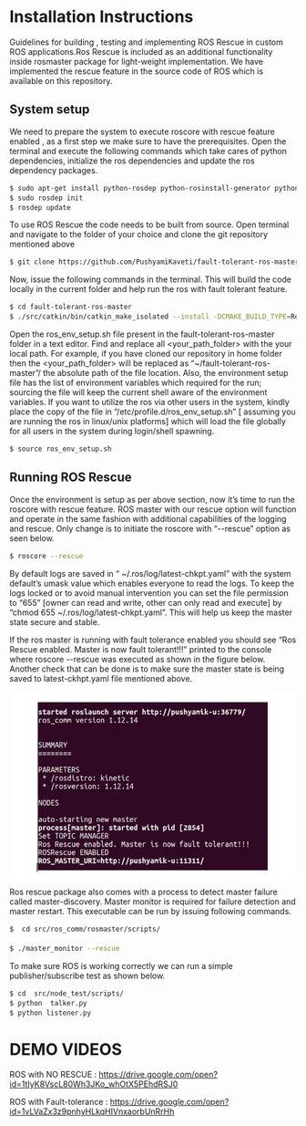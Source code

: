 # Installation Instructions

Guidelines for building , testing and implementing ROS Rescue in custom ROS applications.Ros Rescue is included as an additional functionality inside rosmaster package for light-weight implementation. We have implemented the rescue feature in the source code of ROS which is available on this repository.

## System setup

We need to prepare the system to execute  roscore with rescue feature enabled , as a first step we make sure to have the prerequisites. Open the terminal and execute the following commands which take cares of python dependencies, initialize the ros dependencies and update the ros dependency packages.

```bash
$ sudo apt-get install python-rosdep python-rosinstall-generator python-wstool python-rosinstall build-essential
$ sudo rosdep init
$ rosdep update
```

To use ROS Rescue the code needs to be built from source. Open terminal and navigate to the folder of your choice  and clone the git repository mentioned above 

```bash
$ git clone https://github.com/PushyamiKaveti/fault-tolerant-ros-master.git
```


Now,  issue the following commands in the terminal. This will build the code locally in the current folder and help run the ros with fault tolerant feature. 
```bash
$ cd fault-tolerant-ros-master
$ ./src/catkin/bin/catkin_make_isolated --install -DCMAKE_BUILD_TYPE=Release 
```


Open the ros_env_setup.sh file present in the fault-tolerant-ros-master folder in a text editor. Find and replace all <your_path_folder> with the your local path. For example, if you have cloned our repository in home folder then the <your_path_folder> will be replaced as “~/fault-tolerant-ros-master”/ the absolute path of the file location. 
Also, the environment setup file has the list of environment variables which required for the run; sourcing the file will  keep the current shell aware of the environment variables. If you want to utilize the ros via other users in the system, kindly place the copy of the file in “/etc/profile.d/ros_env_setup.sh”  [ assuming you are running the ros in linux/unix platforms] which will load the file globally for all users in the system during login/shell spawning. 

```bash
$ source ros_env_setup.sh
```
## Running ROS Rescue

Once the environment is setup as per above section, now it’s time to run the roscore with rescue feature. ROS master with our rescue option will function and operate in the same fashion with additional capabilities of the logging and rescue. Only change is to initiate the roscore with “--rescue” option as seen below.

```bash
$ roscore --rescue
```
By default logs are saved in “ ~/.ros/log/latest-chkpt.yaml” with the system default’s umask value which enables everyone to read the logs. To keep the logs locked or to avoid manual intervention you can set the file permission to “655” [owner can read and write, other can only read and execute] by “chmod 655 ~/.ros/log/latest-chkpt.yaml”. This will help us keep the master state secure and stable.


If the ros master is running with fault tolerance enabled you should see “Ros Rescue enabled. Master is now fault tolerant!!!” printed to the console where roscore --rescue was executed as shown in the figure below. Another check that can be done is to make sure the master state is being saved to latest-ckhpt.yaml file mentioned above.

<img src="imgs/output.png" alt="fault-tolerant master output" width="640" align="middle">



Ros rescue package also comes with a process to detect master failure called master-discovery.  Master monitor is required for failure detection and master restart. This executable can be run by issuing following commands. 

```bash
$  cd src/ros_comm/rosmaster/scripts/

$ ./master_monitor --rescue
```


To make sure ROS is working correctly  we can run a simple publisher/subscribe test as shown below.

```bash
$ cd  src/node_test/scripts/
$ python  talker.py
$ python listener.py
```

# DEMO VIDEOS

ROS with NO RESCUE : https://drive.google.com/open?id=1tIyK8VscL80Wh3JKo_whOtX5PEhdRSJ0

ROS with Fault-tolerance : https://drive.google.com/open?id=1vLVaZx3z9pnhyHLkqHIVnxaorbUnRrHh



